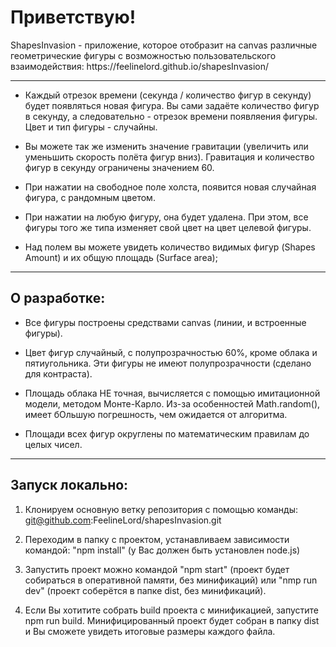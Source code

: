 <h1> Приветствую! </h1> ShapesInvasion - приложение, которое отобразит на canvas различные геометрические фигуры с возможностью пользовательского взаимодействия: https://feelinelord.github.io/shapesInvasion/
<hr>

- Каждый отрезок времени (секунда / количество фигур в секунду) будет появляться новая фигура. Вы сами задаёте количество фигур в секунду, а следовательно - отрезок
времени появляения фигуры. Цвет и тип фигуры - случайны.

- Вы можете так же изменить значение гравитации (увеличить или уменьшить скорость полёта фигур вниз). Гравитация и количество фигур в секунду ограничены значением 60.

- При нажатии на свободное поле холста, появится новая случайная фигура, с рандомным цветом.

- При нажатии на любую фигуру, она будет удалена. При этом, все фигуры того же типа изменяет свой цвет на цвет целевой фигуры.

- Над полем вы можете увидеть количество видимых фигур (Shapes Amount) и их общую площадь (Surface area);

<hr>
<h2> О разработке: </h2>

- Все фигуры построены средствами canvas (линии, и встроенные фигуры).

- Цвет фигур случайный, с полупрозрачностью 60%, кроме облака и пятиугольника. Эти фигуры не имеют полупрозрачности (сделано для контраста).

- Площадь облака НЕ точная, вычисляется с помощью имитационной модели, методом Монте-Карло. Из-за особенностей Math.random(), имеет бОльшую погрешность, чем ожидается от алгоритма.

- Площади всех фигур округлены по математическим правилам до целых чисел.

<hr>
<h2> Запуск локально: </h2>

1. Клонируем основную ветку репозитория с помощью команды: git@github.com:FeelineLord/shapesInvasion.git

2. Переходим в папку с проектом, устанавливаем зависимости командой: "npm install" (у Вас должен быть установлен node.js)

3. Запустить проект можно командой "npm start" (проект будет собираться в оперативной памяти, без минификаций) или "nmp run dev" (проект соберётся в папке dist, без минификаций).

4. Если Вы хотитите собрать build проекта с минификацией, запустите npm run build. Минифицированный проект будет собран в папку dist и Вы сможете увидеть итоговые размеры каждого файла.


